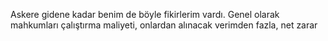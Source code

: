 Askere gidene kadar benim de böyle fikirlerim vardı. Genel olarak mahkumları çalıştırma maliyeti, onlardan alınacak verimden fazla, net zarar